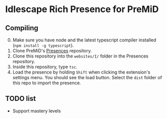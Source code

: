 # Idlescape Rich Presence for PreMiD

## Compiling

0. Make sure you have node and the latest typescript compiler installed (`npm install -g typescript`).
1. Clone PreMiD's [Presences](https://github.com/PreMiD/Presences) repository.
2. Clone this repository into the `websites/I/` folder in the Presences repository.
3. Inside this repository, type `tsc`.
4. Load the presence by holding `Shift` when clicking the extension's settings menu. You should see the load button. Select the `dist` folder of this repo to import the presence.

## TODO list

- Support mastery levels